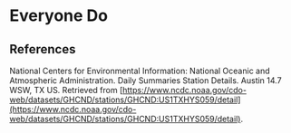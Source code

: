 # Everyone Do

## References

National Centers for Environmental Information: National Oceanic and Atmospheric Administration. Daily Summaries Station Details. Austin 14.7 WSW, TX  US. Retrieved from [https://www.ncdc.noaa.gov/cdo-web/datasets/GHCND/stations/GHCND:US1TXHYS059/detail](https://www.ncdc.noaa.gov/cdo-web/datasets/GHCND/stations/GHCND:US1TXHYS059/detail).